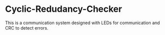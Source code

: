 # Cyclic-Redudancy-Checker
This is a communication system designed with LEDs for communication and CRC to detect errors. 
